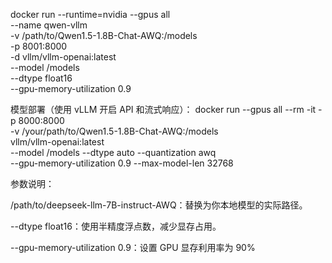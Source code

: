 docker run --runtime=nvidia --gpus all \
  --name qwen-vllm \
  -v /path/to/Qwen1.5-1.8B-Chat-AWQ:/models \
  -p 8001:8000 \
  -d vllm/vllm-openai:latest \
  --model /models \
  --dtype float16 \
  --gpu-memory-utilization 0.9


模型部署（使用 vLLM 开启 API 和流式响应）：
docker run --gpus all --rm -it -p 8000:8000 \
-v /your/path/to/Qwen1.5-1.8B-Chat-AWQ:/models \
vllm/vllm-openai:latest \
--model /models --dtype auto --quantization awq \
--gpu-memory-utilization 0.9 --max-model-len 32768




参数说明：

/path/to/deepseek-llm-7B-instruct-AWQ：替换为你本地模型的实际路径。

--dtype float16：使用半精度浮点数，减少显存占用。

--gpu-memory-utilization 0.9：设置 GPU 显存利用率为 90%
